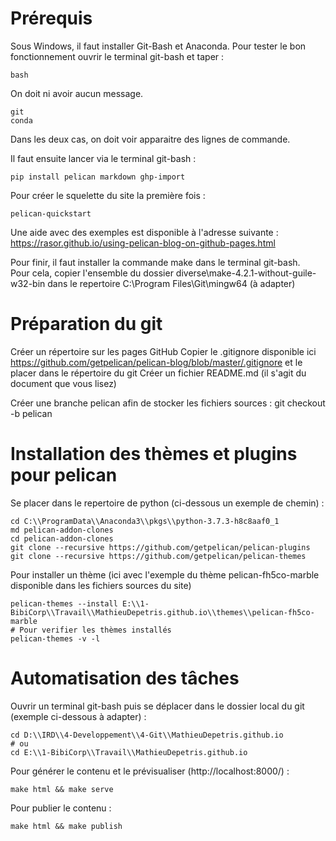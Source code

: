 # Prérequis
Sous Windows, il faut installer Git-Bash et Anaconda.
Pour tester le bon fonctionnement ouvrir le terminal git-bash et taper :

    bash

On doit ni avoir aucun message.

    git
    conda

Dans les deux cas, on doit voir apparaitre des lignes de commande.

Il faut ensuite lancer via le terminal git-bash : 

    pip install pelican markdown ghp-import

Pour créer le squelette du site la première fois :

    pelican-quickstart

Une aide avec des exemples est disponible à l'adresse suivante : <https://rasor.github.io/using-pelican-blog-on-github-pages.html>

Pour finir, il faut installer la commande make dans le terminal git-bash.  
Pour cela, copier l'ensemble du dossier diverse\make-4.2.1-without-guile-w32-bin dans le repertoire C:\Program Files\Git\mingw64 (à adapter)

# Préparation du git

Créer un répertoire sur les pages GitHub
Copier le .gitignore disponible ici https://github.com/getpelican/pelican-blog/blob/master/.gitignore et le placer dans le répertoire du git
Créer un fichier README.md (il s'agit du document que vous lisez)

Créer une branche pelican afin de stocker les fichiers sources :
    git checkout -b pelican

# Installation des thèmes et plugins pour pelican

Se placer dans le repertoire de python (ci-dessous un exemple de chemin) :

    cd C:\\ProgramData\\Anaconda3\\pkgs\\python-3.7.3-h8c8aaf0_1
    md pelican-addon-clones
    cd pelican-addon-clones
    git clone --recursive https://github.com/getpelican/pelican-plugins
    git clone --recursive https://github.com/getpelican/pelican-themes

Pour installer un thème (ici avec l'exemple du thème pelican-fh5co-marble disponible dans les fichiers sources du site)

    pelican-themes --install E:\\1-BibiCorp\\Travail\\MathieuDepetris.github.io\\themes\\pelican-fh5co-marble
    # Pour verifier les thèmes installés
    pelican-themes -v -l

# Automatisation des tâches

Ouvrir un terminal git-bash puis se déplacer dans le dossier local du git (exemple ci-dessous à adapter) :

    cd D:\\IRD\\4-Developpement\\4-Git\\MathieuDepetris.github.io
    # ou
    cd E:\\1-BibiCorp\\Travail\\MathieuDepetris.github.io

Pour générer le contenu et le prévisualiser (http://localhost:8000/) :

    make html && make serve

Pour publier le contenu :

    make html && make publish